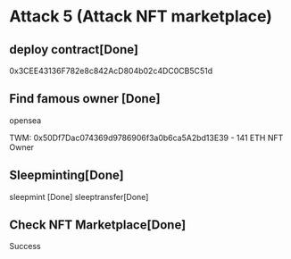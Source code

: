 


# Attack 5 (Attack NFT marketplace)

## deploy contract[Done]
0x3CEE43136F782e8c842AcD804b02c4DC0CB5C51d

## Find famous owner [Done]
opensea

TWM: 0x50Df7Dac074369d9786906f3a0b6ca5A2bd13E39   - 141 ETH NFT Owner


## Sleepminting[Done]
sleepmint [Done]
sleeptransfer[Done]

## Check NFT Marketplace[Done]
Success